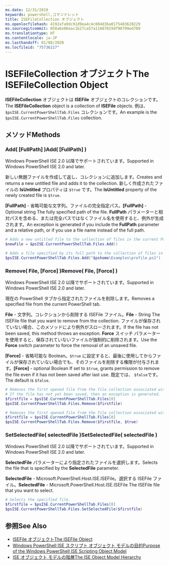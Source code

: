 ```yaml
---
ms.date: 12/31/2019
keywords: powershell,コマンドレット
title: ISEFileCollection オブジェクト
ms.openlocfilehash: 4192afa9dc91d9ea4c4c084d3ba0175483620229
ms.sourcegitcommit: 058a6e86eac1b27ca57a11687019df98709ed709
ms.translationtype: HT
ms.contentlocale: ja-JP
ms.lasthandoff: 01/08/2020
ms.locfileid: "75736217"
---
```

# <a name="the-isefilecollection-object"></a><span data-ttu-id="2eb79-103">ISEFileCollection オブジェクト</span><span class="sxs-lookup"><span data-stu-id="2eb79-103">The ISEFileCollection Object</span></span>

<span data-ttu-id="2eb79-104">**ISEFileCollection** オブジェクトは **ISEFile** オブジェクトのコレクションです。</span><span class="sxs-lookup"><span data-stu-id="2eb79-104">The **ISEFileCollection** object is a collection of **ISEFile** objects.</span></span> <span data-ttu-id="2eb79-105">例は、`$psISE.CurrentPowerShellTab.Files` コレクションです。</span><span class="sxs-lookup"><span data-stu-id="2eb79-105">An example is the `$psISE.CurrentPowerShellTab.Files` collection.</span></span>

## <a name="methods"></a><span data-ttu-id="2eb79-106">メソッド</span><span class="sxs-lookup"><span data-stu-id="2eb79-106">Methods</span></span>

### <a name="add-fullpath-"></a><span data-ttu-id="2eb79-107">Add\( \[FullPath\] \)</span><span class="sxs-lookup"><span data-stu-id="2eb79-107">Add\( \[FullPath\] \)</span></span>

<span data-ttu-id="2eb79-108">Windows PowerShell ISE 2.0 以降でサポートされています。</span><span class="sxs-lookup"><span data-stu-id="2eb79-108">Supported in Windows PowerShell ISE 2.0 and later.</span></span>

<span data-ttu-id="2eb79-109">新しい無題ファイルを作成して返し、コレクションに追加します。</span><span class="sxs-lookup"><span data-stu-id="2eb79-109">Creates and returns a new untitled file and adds it to the collection.</span></span> <span data-ttu-id="2eb79-110">新しく作成されたファイルの **IsUntitled** プロパティは `$true` です。</span><span class="sxs-lookup"><span data-stu-id="2eb79-110">The **IsUntitled** property of the newly created file is `$true`.</span></span>

<span data-ttu-id="2eb79-111">**\[FullPath\]** - 省略可能な文字列。ファイルの完全指定パス。</span><span class="sxs-lookup"><span data-stu-id="2eb79-111">**\[FullPath\]** - Optional string The fully specified path of the file.</span></span> <span data-ttu-id="2eb79-112">**FullPath** パラメーターと相対パスを含める、または完全パスではなくファイル名を使用すると、例外が生成されます。</span><span class="sxs-lookup"><span data-stu-id="2eb79-112">An exception is generated if you include the **FullPath** parameter and a relative path, or if you use a file name instead of the full path.</span></span>

```powershell
# Adds a new untitled file to the collection of files in the current PowerShell tab.
$newFile = $psISE.CurrentPowerShellTab.Files.Add()

# Adds a file specified by its full path to the collection of files in the current PowerShell tab.
$psISE.CurrentPowerShellTab.Files.Add("$pshome\Examples\profile.ps1")
```

### <a name="remove-file-force-"></a><span data-ttu-id="2eb79-113">Remove\( File, \[Force\] \)</span><span class="sxs-lookup"><span data-stu-id="2eb79-113">Remove\( File, \[Force\] \)</span></span>

<span data-ttu-id="2eb79-114">Windows PowerShell ISE 2.0 以降でサポートされています。</span><span class="sxs-lookup"><span data-stu-id="2eb79-114">Supported in Windows PowerShell ISE 2.0 and later.</span></span>

<span data-ttu-id="2eb79-115">現在の PowerShell タブから指定されたファイルを削除します。</span><span class="sxs-lookup"><span data-stu-id="2eb79-115">Removes a specified file from the current PowerShell tab.</span></span>

<span data-ttu-id="2eb79-116">**File** - 文字列。コレクションから削除する ISEFile ファイル。</span><span class="sxs-lookup"><span data-stu-id="2eb79-116">**File** - String The ISEFile file that you want to remove from the collection.</span></span> <span data-ttu-id="2eb79-117">ファイルが保存されていない場合、このメソッドにより例外がスローされます。</span><span class="sxs-lookup"><span data-stu-id="2eb79-117">If the file has not been saved, this method throws an exception.</span></span> <span data-ttu-id="2eb79-118">**Force** スイッチ パラメーターを使用すると、保存されていないファイルが強制的に削除されます。</span><span class="sxs-lookup"><span data-stu-id="2eb79-118">Use the **Force** switch parameter to force the removal of an unsaved file.</span></span>

<span data-ttu-id="2eb79-119">**\[Force\]** - 省略可能な Boolean。`$true` に設定すると、最後に使用してからファイルが保存されていない場合でも、そのファイルを削除する権限が付与されます。</span><span class="sxs-lookup"><span data-stu-id="2eb79-119">**\[Force\]** - optional Boolean If set to `$true`, grants permission to remove the file even if it has not been saved after last use.</span></span> <span data-ttu-id="2eb79-120">既定では、 `$false`です。</span><span class="sxs-lookup"><span data-stu-id="2eb79-120">The default is `$false`.</span></span>

```powershell
# Removes the first opened file from the file collection associated with the current PowerShell tab.
# If the file has not yet been saved, then an exception is generated.
$firstfile = $psISE.CurrentPowerShellTab.Files[0]
$psISE.CurrentPowerShellTab.Files.Remove($firstfile)

# Removes the first opened file from the file collection associated with the current PowerShell tab, even if it has not been saved.
$firstfile = $psISE.CurrentPowerShellTab.Files[0]
$psISE.CurrentPowerShellTab.Files.Remove($firstfile, $true)
```

### <a name="setselectedfile-selectedfile-"></a><span data-ttu-id="2eb79-121">SetSelectedFile\( selectedFile \)</span><span class="sxs-lookup"><span data-stu-id="2eb79-121">SetSelectedFile\( selectedFile \)</span></span>

<span data-ttu-id="2eb79-122">Windows PowerShell ISE 2.0 以降でサポートされています。</span><span class="sxs-lookup"><span data-stu-id="2eb79-122">Supported in Windows PowerShell ISE 2.0 and later.</span></span>

<span data-ttu-id="2eb79-123">**SelectedFile** パラメーターにより指定されたファイルを選択します。</span><span class="sxs-lookup"><span data-stu-id="2eb79-123">Selects the file that is specified by the **SelectedFile** parameter.</span></span>

<span data-ttu-id="2eb79-124">**SelectedFile** - Microsoft.PowerShell.Host.ISE.ISEFile。選択する ISEFile ファイル。</span><span class="sxs-lookup"><span data-stu-id="2eb79-124">**SelectedFile** - Microsoft.PowerShell.Host.ISE.ISEFile The ISEFile file that you want to select.</span></span>

```powershell
# Selects the specified file.
$firstfile = $psISE.CurrentPowerShellTab.Files[0]
$psISE.CurrentPowerShellTab.Files.SetSelectedFile($firstfile)
```

## <a name="see-also"></a><span data-ttu-id="2eb79-125">参照</span><span class="sxs-lookup"><span data-stu-id="2eb79-125">See Also</span></span>

- [<span data-ttu-id="2eb79-126">ISEFile オブジェクト</span><span class="sxs-lookup"><span data-stu-id="2eb79-126">The ISEFile Object</span></span>](The-ISEFile-Object.md)
- [<span data-ttu-id="2eb79-127">Windows PowerShell ISE スクリプト オブジェクト モデルの目的</span><span class="sxs-lookup"><span data-stu-id="2eb79-127">Purpose of the Windows PowerShell ISE Scripting Object Model</span></span>](Purpose-of-the-Windows-PowerShell-ISE-Scripting-Object-Model.md)
- [<span data-ttu-id="2eb79-128">ISE オブジェクト モデルの階層</span><span class="sxs-lookup"><span data-stu-id="2eb79-128">The ISE Object Model Hierarchy</span></span>](The-ISE-Object-Model-Hierarchy.md)
